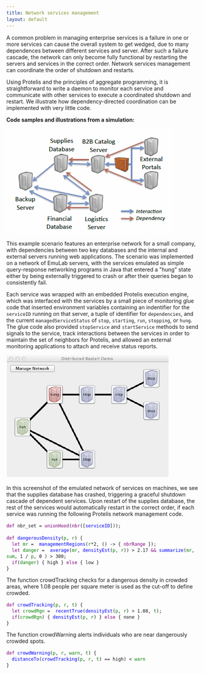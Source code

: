 ```yaml
---
title: Network services management
layout: default
---
```

A common problem in managing enterprise services is a failure in one or more services can cause the overall system to get wedged, due to many dependences between different services and server. After such a failure cascade, the network can only become fully functional by restarting the servers and services in the correct order. Network services management can coordinate the order of shutdown and restarts.

Using Protelis and the principles of aggregate programming, it is straightforward to write a daemon to monitor each service and communicate with other services to execute a coordinated shutdown and restart. We illustrate how dependency-directed coordination can be implemented with very little code.

<b>Code samples and illustrations from a simulation:</b>

![diagram of seven servers with service dependency arrows](/images/dependent-services-network.png)

This example scenario features an enterprise network for a small company, with dependencies between two key databases and the internal and external servers running web applications. The scenario was implemented on a network of EmuLab servers, with the services emulated as simple query-response networking programs in Java that entered a "hung" state either by being externally triggered to crash or after their queries began to consistently fail.

Each service was wrapped with an embedded Protelis execution engine, which was interfaced with the services by a small piece of monitoring glue code that inserted environment variables containing an indentifier for the <code>serviceID</code> running on that server, a tuple of identifier for <code>dependencies</code>, and the current <code>managedServiceStatus</code> of <code>stop</code>, <code>starting</code>, <code>run</code>, <code>stopping</code>, or <code>hung</code>. The glue code also provided <code>stopService</code> and <code>startService</code> methods to send signals to the service, track interactions between the services in order to maintain the set of neighbors for Protelis, and allowed an external monitoring applications to attach and receive status reports.

![diagram of seven servers with blue, red, and green status for run, hung, and stop](/images/restart.png)

In this screenshot of the emulated network of services on machines, we see that the supplies database has crashed, triggering a graceful shutdown cascade of dependent services. Upon restart of the supplies database, the rest of the services would automatically restart in the correct order, if each service was running the following Protelis network management code.

<pre>
<code style="color:purple">def</code><code> nbr_set = </code><code style="color:purple">unionHood</code><code>(</code><code style="color:purple">nbr</code><code>([</code><code style="color:blue">serviceID</code><code>]));</code>

<code style="color:purple">def</code><code style="color:blue"> dangerousDensity</code><code>(</code><code style="color:green">p</code><code>, </code><code style="color:green">r</code><code>) {</code>
<code style="color:purple">  let</code><code style="color:green"> mr</code><code> = </code><code style="color:blue"> managementRegions</code><code>(</code><code style="color:green">r</code><code>*2, () -> { </code><code style="color:purple">nbrRange</code><code> });</code>
<code style="color:purple">  let</code><code style="color:green"> danger</code><code> = </code><code style="color:blue"> average</code><code>(</code><code style="color:green">mr</code><code>, </code><code style="color:blue">densityEst</code><code>(</code><code style="color:green">p</code><code>, </code><code style="color:green">r</code><code>)) > 2.17</code><code style="color:purple"> &&</code><code style="color:blue"> summarize</code><code>(</code><code style="color:green">mr</code><code>, </code><code style="color:green">sum</code><code>, 1 / </code><code style="color:green">p</code><code>, 0 ) > 300;</code>
<code style="color:purple">  if</code><code>(</code><code style="color:green">danger</code><code>) { high } </code><code style="color:purple">else</code><code> { low }</code>
<code>}</code>
</pre>

The function crowdTracking checks for a dangerous density in crowded areas, where 1.08 people per square meter is used as the cut-off to define crowded.

<pre>
<code style="color:purple">def</code><code style="color:blue"> crowdTracking</code><code>(</code><code style="color:green">p</code><code>, </code><code style="color:green">r</code><code>, </code><code style="color:green">t</code><code>) {</code>
<code style="color:purple">  let</code><code style="color:green"> crowdRgn</code><code> = </code><code style="color:blue"> recentTrue</code><code>(</code><code style="color:blue">densityEst</code><code>(</code><code style="color:green">p</code><code>, </code><code style="color:green">r</code><code>) > 1.08, </code><code style="color:green">t</code><code>);</code>
<code style="color:purple">  if</code><code>(</code><code style="color:green">crowdRgn</code><code>) { </code><code style="color:blue">densityEst</code><code>(</code><code style="color:green">p</code><code>, </code><code style="color:green">r</code><code>) } </code><code style="color:purple">else</code><code> { none }</code>
<code>}</code>
</pre>

The function crowdWarning alerts individuals who are near dangerously crowded spots.

<pre>
<code style="color:purple">def</code><code style="color:blue"> crowdWarning</code><code>(</code><code style="color:green">p</code><code>, </code><code style="color:green">r</code><code>, </code><code style="color:green">warn</code><code>, </code><code style="color:green">t</code><code>) {</code>
<code style="color:blue">  distanceTo</code><code>(</code><code style="color:blue">crowdTracking</code><code>(</code><code style="color:green">p</code><code>, </code><code style="color:green">r</code><code>, </code><code style="color:green">t</code><code>) == high) < </code><code style="color:green">warn</code>
<code>}</code>
</pre>
